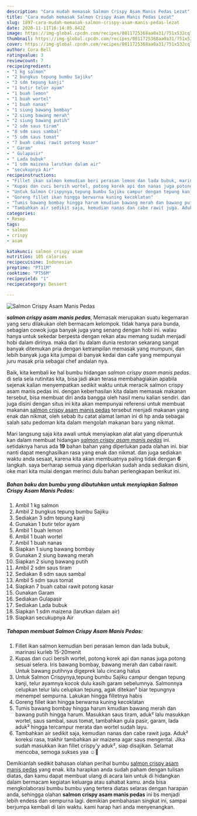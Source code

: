 ```yaml
---
description: "Cara mudah memasak Salmon Crispy Asam Manis Pedas Lezat"
title: "Cara mudah memasak Salmon Crispy Asam Manis Pedas Lezat"
slug: 1897-cara-mudah-memasak-salmon-crispy-asam-manis-pedas-lezat
date: 2020-11-11T16:14:05.842Z
image: https://img-global.cpcdn.com/recipes/0811725368aa0a31/751x532cq70/salmon-crispy-asam-manis-pedas-foto-resep-utama.jpg
thumbnail: https://img-global.cpcdn.com/recipes/0811725368aa0a31/751x532cq70/salmon-crispy-asam-manis-pedas-foto-resep-utama.jpg
cover: https://img-global.cpcdn.com/recipes/0811725368aa0a31/751x532cq70/salmon-crispy-asam-manis-pedas-foto-resep-utama.jpg
author: Cora Bell
ratingvalue: 3
reviewcount: 7
recipeingredient:
- "1 kg salmon"
- "2 bungkus tepung bumbu Sajiku"
- "3 sdm tepung kanji"
- "1 butir telor ayam"
- "1 buah lemon"
- "1 buah wortel"
- "1 buah nanas"
- "1 siung bawang bombay"
- "2 siung bawang merah"
- "2 siung bawang putih"
- "2 sdm saus tiram"
- "8 sdm saus sambal"
- "5 sdm saus tomat"
- "7 buah cabai rawit potong kasar"
- " Garam"
- " Gulapasir"
- " Lada bubuk"
- "1 sdm maizena larutkan dalam air"
- "secukupnya Air"
recipeinstructions:
- "Fillet ikan salmon kemudian beri perasan lemon dan lada bubuk, marinasi kurleb 15-20menit"
- "Kupas dan cuci bersih wortel, potong korek api dan nanas juga potong sesuai selera. Iris bawang bombay, bawang merah dan cabai rawit. Untuk bawang putihnya digeprek lalu cincang halus"
- "Untuk Salmon Crispynya,tepung bumbu Sajiku campur dengan tepung kanji, telur ayamnya kocok dulu kasih garam sebelumnya. Salmonnya celupkan telur lalu celupkan tepung, agak ditekan² biar tepungnya menempel sempurna. Lakukan hingga filletnya habis"
- "Goreng fillet ikan hingga berwarna kuning kecoklatan"
- "Tumis bawang bombay hingga harum kmudian bawang merah dan bawang putih hingga harum. Masukkan saus tiram, aduk² lalu masukkan wortel, saus sambal, saus tomat, tambahkan gula pasir, garam, lada aduk² hingga tercampur merata dan wortel sudah layu."
- "Tambahkan air sedikit saja, kemudian nanas dan cabe rawit juga. Aduk² koreksi rasa, trakhir tambahkan air maizena agar saus mengental. Jika sudah masukkan ikan fillet crispy&#39;y aduk², siap disajikan. Selamat mencoba, semoga sukses yaa ☺🤗"
categories:
- Resep
tags:
- salmon
- crispy
- asam

katakunci: salmon crispy asam 
nutrition: 105 calories
recipecuisine: Indonesian
preptime: "PT11M"
cooktime: "PT56M"
recipeyield: "1"
recipecategory: Dessert

---
```



![Salmon Crispy Asam Manis Pedas](https://img-global.cpcdn.com/recipes/0811725368aa0a31/751x532cq70/salmon-crispy-asam-manis-pedas-foto-resep-utama.jpg)

<b><i>salmon crispy asam manis pedas</i></b>, Memasak merupakan suatu kegemaran yang seru dilakukan oleh bermacam kelompok. tidak hanya para bunda, sebagian cowok juga banyak juga yang senang dengan hobi ini. walau hanya untuk sekedar berpesta dengan rekan atau memang sudah menjadi hobi dalam dirinya. maka dari itu dalam dunia restoran sekarang sangat banyak ditemukan pria dengan ketrampilan memasak yang mumpuni, dan lebih banyak juga kita jumpai di banyak kedai dan cafe yang mempunyai juru masak pria sebagai chef andalan nya.

Baik, kita kembali ke hal bumbu hidangan <i>salmon crispy asam manis pedas</i>. di sela sela rutinitas kita, bisa jadi akan terasa membahagiakan apabila sejenak kalian menyempatkan sedikit waktu untuk meracik salmon crispy asam manis pedas ini. dengan keberhasilan kita dalam memasak makanan tersebut, bisa membuat diri anda bangga oleh hasil menu kalian sendiri. dan juga disini dengan situs ini kita akan mempunyai referensi untuk membuat makanan <u>salmon crispy asam manis pedas</u> tersebut menjadi makanan yang enak dan nikmat, oleh sebab itu catat alamat laman ini di hp anda sebagai salah satu pedoman kita dalam mengolah makanan baru yang nikmat.




Mari langsung saja kita awali untuk menyiapkan alat alat yang diperuntuk kan dalam membuat hidangan <u><i>salmon crispy asam manis pedas</i></u> ini. setidaknya harus ada <b>19</b> bahan bahan yang diperlukan pada olahan ini. biar nanti dapat menghasilkan rasa yang enak dan nikmat. dan juga sediakan waktu anda sesaat, karena kita akan membuatnya paling tidak dengan <b>6</b> langkah. saya berharap semua yang diperlukan sudah anda sediakan disini, oke mari kita mulai dengan merinci dulu bahan perlengkapan berikut ini.

<!--inarticleads1-->

##### Bahan baku dan bumbu yang dibutuhkan untuk menyiapkan Salmon Crispy Asam Manis Pedas:

1. Ambil 1 kg salmon
1. Ambil 2 bungkus tepung bumbu Sajiku
1. Sediakan 3 sdm tepung kanji
1. Gunakan 1 butir telor ayam
1. Ambil 1 buah lemon
1. Ambil 1 buah wortel
1. Ambil 1 buah nanas
1. Siapkan 1 siung bawang bombay
1. Gunakan 2 siung bawang merah
1. Siapkan 2 siung bawang putih
1. Ambil 2 sdm saus tiram
1. Sediakan 8 sdm saus sambal
1. Ambil 5 sdm saus tomat
1. Siapkan 7 buah cabai rawit potong kasar
1. Gunakan  Garam
1. Sediakan  Gulapasir
1. Sediakan  Lada bubuk
1. Siapkan 1 sdm maizena (larutkan dalam air)
1. Siapkan secukupnya Air




<!--inarticleads2-->

##### Tahapan membuat Salmon Crispy Asam Manis Pedas:

1. Fillet ikan salmon kemudian beri perasan lemon dan lada bubuk, marinasi kurleb 15-20menit
1. Kupas dan cuci bersih wortel, potong korek api dan nanas juga potong sesuai selera. Iris bawang bombay, bawang merah dan cabai rawit. Untuk bawang putihnya digeprek lalu cincang halus
1. Untuk Salmon Crispynya,tepung bumbu Sajiku campur dengan tepung kanji, telur ayamnya kocok dulu kasih garam sebelumnya. Salmonnya celupkan telur lalu celupkan tepung, agak ditekan² biar tepungnya menempel sempurna. Lakukan hingga filletnya habis
1. Goreng fillet ikan hingga berwarna kuning kecoklatan
1. Tumis bawang bombay hingga harum kmudian bawang merah dan bawang putih hingga harum. Masukkan saus tiram, aduk² lalu masukkan wortel, saus sambal, saus tomat, tambahkan gula pasir, garam, lada aduk² hingga tercampur merata dan wortel sudah layu.
1. Tambahkan air sedikit saja, kemudian nanas dan cabe rawit juga. Aduk² koreksi rasa, trakhir tambahkan air maizena agar saus mengental. Jika sudah masukkan ikan fillet crispy&#39;y aduk², siap disajikan. Selamat mencoba, semoga sukses yaa ☺🤗




Demikianlah sedikit bahasan olahan perihal bumbu <u>salmon crispy asam manis pedas</u> yang enak. kita harapkan anda sudah paham dengan tulisan diatas, dan kamu dapat membuat ulang di acara lain untuk di hidangkan dalam bermacam kegiatan keluarga atau sahabat kamu. anda bisa mengkolaborasi bumbu bumbu yang tertera diatas selaras dengan harapan anda, sehingga olahan <b>salmon crispy asam manis pedas</b> ini bs menjadi lebih endess dan sempurna lagi. demikian pembahasan singkat ini, sampai berjumpa kembali di lain waktu. kami harap hari anda menyenangkan.
